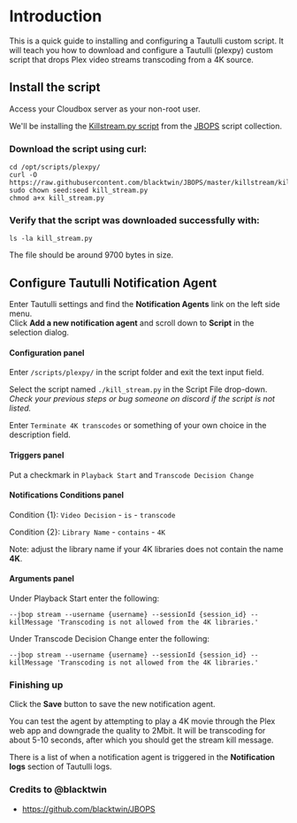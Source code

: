 # Introduction
This is a quick guide to installing and configuring a Tautulli custom script. It will teach you how to download and configure a Tautulli (plexpy) custom script that drops Plex video streams transcoding from a 4K source.

## Install the script
Access your Cloudbox server as your non-root user.

We'll be installing the [Killstream.py script](https://github.com/blacktwin/JBOPS/tree/master/killstream) from the [JBOPS](https://github.com/blacktwin/JBOPS) script collection.

### Download the script using curl:
```
cd /opt/scripts/plexpy/
curl -O https://raw.githubusercontent.com/blacktwin/JBOPS/master/killstream/kill_stream.py
sudo chown seed:seed kill_stream.py
chmod a+x kill_stream.py
```

### Verify that the script was downloaded successfully with:
```
ls -la kill_stream.py
```

The file should be around 9700 bytes in size.

## Configure Tautulli Notification Agent
Enter Tautulli settings and find the **Notification Agents** link on the left side menu.\
Click **Add a new notification agent** and scroll down to **Script** in the selection dialog.

#### Configuration panel
Enter `/scripts/plexpy/` in the script folder and exit the text input field.

Select the script named `./kill_stream.py` in the Script File drop-down.\
_Check your previous steps or bug someone on discord if the script is not listed._

Enter `Terminate 4K transcodes` or something of your own choice in the description field.

#### Triggers panel

Put a checkmark in `Playback Start` and `Transcode Decision Change`

#### Notifications Conditions panel

Condition {1}: `Video Decision` - `is` - `transcode`

Condition {2}: `Library Name` - `contains` - `4K`

Note: adjust the library name if your 4K libraries does not contain the name **4K**.

#### Arguments panel

Under Playback Start enter the following:
```
--jbop stream --username {username} --sessionId {session_id} --killMessage 'Transcoding is not allowed from the 4K libraries.'
```
Under Transcode Decision Change enter the following:
```
--jbop stream --username {username} --sessionId {session_id} --killMessage 'Transcoding is not allowed from the 4K libraries.'
```

### Finishing up
Click the **Save** button to save the new notification agent.

You can test the agent by attempting to play a 4K movie through the Plex web app and downgrade the quality to 2Mbit. It will be transcoding for about 5-10 seconds, after which you should get the stream kill message.

There is a list of when a notification agent is triggered in the **Notification logs** section of Tautulli logs.

### Credits to @blacktwin
* https://github.com/blacktwin/JBOPS
